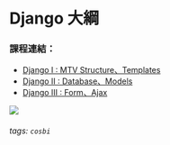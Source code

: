 # Django 大綱

### 課程連結：
- [Django I : MTV Structure、Templates](DjangoI.md)
- [Django II : Database、Models](DjangoII.md)
- [Django III : Form、Ajax](DjangoIII.md)

![](https://i.imgur.com/FuCOfxf.jpg)

###### tags: `cosbi`